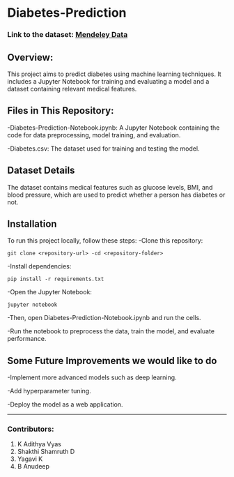 # Diabetes-Prediction

### Link to the dataset: [Mendeley Data](https://data.mendeley.com/datasets/d5dtz46xcz/1)


## Overview:
This project aims to predict diabetes using machine learning techniques. It includes a Jupyter Notebook for training and evaluating a model and a dataset containing relevant medical features.

## Files in This Repository:
-Diabetes-Prediction-Notebook.ipynb: A Jupyter Notebook containing the code for data preprocessing, model training, and evaluation.

-Diabetes.csv: The dataset used for training and testing the model.

## Dataset Details
The dataset contains medical features such as glucose levels, BMI, and blood pressure, which are used to predict whether a person has diabetes or not.

## Installation
To run this project locally, follow these steps:
-Clone this repository: 
```
git clone <repository-url> -cd <repository-folder>
```
-Install dependencies: 
```
pip install -r requirements.txt
```
-Open the Jupyter Notebook: 
```
jupyter notebook
```
-Then, open Diabetes-Prediction-Notebook.ipynb and run the cells.

-Run the notebook to preprocess the data, train the model, and evaluate performance.

## Some Future Improvements we would like to do

-Implement more advanced models such as deep learning.

-Add hyperparameter tuning.

-Deploy the model as a web application.

---

### Contributors:

1. K Adithya Vyas
2. Shakthi Shamruth D
3. Yagavi K
4. B Anudeep
